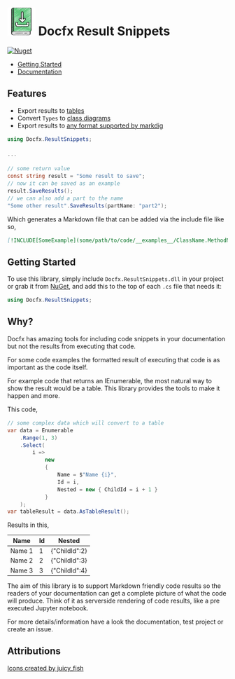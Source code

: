 <!-- markdownlint-disable MD013 -->

# ![Docfx.ResultSnippets](https://raw.githubusercontent.com/bmazzarol/docfx.result-snippets/main/downloadable-small-logo.png) Docfx Result Snippets

<!-- markdownlint-enable MD013 -->

[![Nuget](https://img.shields.io/nuget/v/Docfx.ResultSnippets)](https://www.nuget.org/packages/Docfx.ResultSnippets/)

* [Getting Started](https://bmazzarol.github.io/docfx.result-snippets/articles/getting-started.html)
* [Documentation](https://bmazzarol.github.io/docfx.result-snippets)

## Features

* Export results
  to [tables](https://bmazzarol.github.io/docfx.result-snippets/articles/table-results.html)
* Convert `Types`
  to [class diagrams](https://bmazzarol.github.io/docfx.result-snippets/articles/class-diagram-results.html)
* Export results
  to [any format supported by markdig](https://bmazzarol.github.io/docfx.result-snippets/articles/chart-results.html)

```c#
using Docfx.ResultSnippets;

...

// some return value
const string result = "Some result to save";
// now it can be saved as an example
result.SaveResults();
// we can also add a part to the name
"Some other result".SaveResults(partName: "part2");

```

Which generates a Markdown file that can be added via the include file like so,

```markdown
[!INCLUDE[SomeExample](some/path/to/code/__examples__/ClassName.MethodName.{Optional-PartName}.md)]
```

## Getting Started

To use this library, simply include `Docfx.ResultSnippets.dll` in your project
or grab it from [NuGet](https://www.nuget.org/packages/Docfx.ResultSnippets/),
and add this to the top of each `.cs` file that needs it:

```C#
using Docfx.ResultSnippets;
```

## Why?

Docfx has amazing tools for including code snippets in your documentation but
not the results from executing that code.

For some code examples the formatted result of executing that code is as
important as the code itself.

For example code that returns an IEnumerable, the most natural way to show the
result would be a table. This library provides the tools to make it happen and
more.

This code,

```csharp
// some complex data which will convert to a table
var data = Enumerable
    .Range(1, 3)
    .Select(
        i =>
            new
            {
                Name = $"Name {i}",
                Id = i,
                Nested = new { ChildId = i + 1 }
            }
    );
var tableResult = data.AsTableResult();
```

Results in this,

| Name   | Id | Nested        |
|--------|----|---------------|
| Name 1 | 1  | {"ChildId":2} |
| Name 2 | 2  | {"ChildId":3} |
| Name 3 | 3  | {"ChildId":4} |

The aim of this library is to support Markdown friendly code results so
the readers of your documentation can get a complete picture of
what the code will produce. Think of it as serverside rendering of code results,
like a pre executed Jupyter notebook.

For more details/information have a look the documentation, test project or
create an issue.

## Attributions

[Icons created by juicy_fish](https://www.flaticon.com/free-icons)
